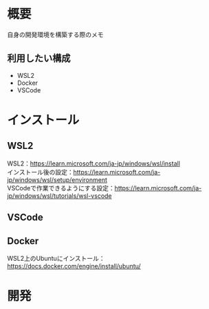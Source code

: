 # 概要
自身の開発環境を構築する際のメモ

## 利用したい構成
* WSL2
* Docker
* VSCode

# インストール
## WSL2
WSL2：https://learn.microsoft.com/ja-jp/windows/wsl/install  
インストール後の設定：https://learn.microsoft.com/ja-jp/windows/wsl/setup/environment  
VSCodeで作業できるようにする設定：https://learn.microsoft.com/ja-jp/windows/wsl/tutorials/wsl-vscode  

## VSCode

## Docker
WSL2上のUbuntuにインストール：https://docs.docker.com/engine/install/ubuntu/

# 開発


